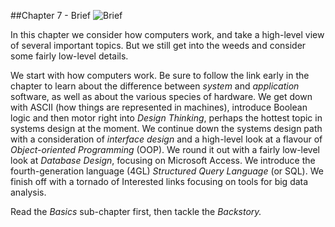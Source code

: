 ##Chapter 7 - Brief ![Brief](https://raw.githubusercontent.com/robertriordan/2400/master/Images/icons/32/suitcase_7.png)

In this chapter we consider how computers work, and take a high-level view of several important topics. But we still get into the weeds and consider some fairly low-level details.

We start with how computers work. Be sure to follow the link early in the chapter to learn about the difference between *system* and *application* software, as well as about the various species of hardware. We get down with ASCII (how things are represented in machines), introduce Boolean logic and then motor right into *Design Thinking*, perhaps the hottest topic in systems design at the moment. We continue down the systems design path with a consideration of *interface design* and a high-level look at a flavour of *Object-oriented Programming* (OOP). We round it out with a fairly low-level look at *Database Design*, focusing on Microsoft Access. We introduce the fourth-generation language (4GL) *Structured Query Language* (or SQL).  We finish off with a tornado of Interested links focusing on tools for big data analysis. 

Read the *Basics* sub-chapter first, then tackle the *Backstory.*
